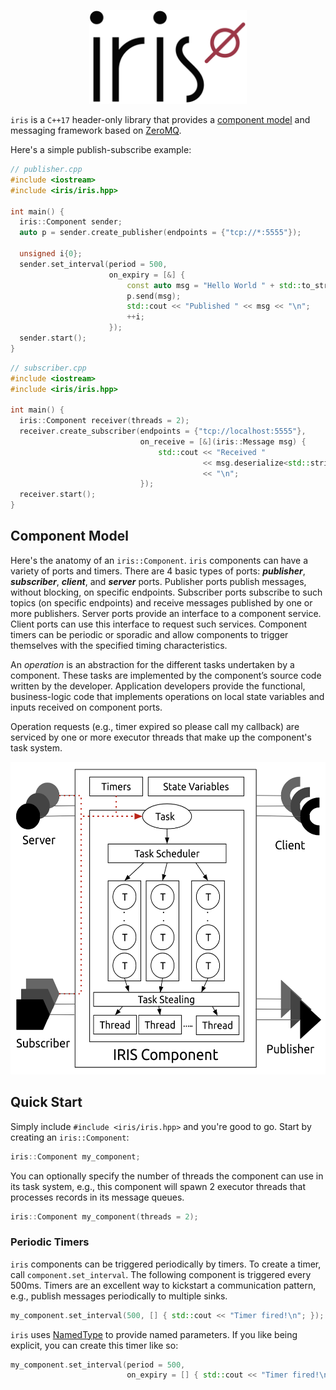 <p align="center">
  <img height="150" src="img/logo.png"/>  
</p>

`iris` is a `C++17` header-only library that provides a [component model](https://en.wikipedia.org/wiki/Component-based_software_engineering) and messaging framework based on [ZeroMQ](https://zeromq.org/). 

Here's a simple publish-subscribe example:

```cpp
// publisher.cpp
#include <iostream>
#include <iris/iris.hpp>

int main() {
  iris::Component sender;
  auto p = sender.create_publisher(endpoints = {"tcp://*:5555"});

  unsigned i{0};
  sender.set_interval(period = 500, 
                      on_expiry = [&] { 
                          const auto msg = "Hello World " + std::to_string(i);
                          p.send(msg);
                          std::cout << "Published " << msg << "\n";
                          ++i;
                      });
  sender.start();
}
```


```cpp
// subscriber.cpp
#include <iostream>
#include <iris/iris.hpp>

int main() {
  iris::Component receiver(threads = 2);
  receiver.create_subscriber(endpoints = {"tcp://localhost:5555"},
                             on_receive = [&](iris::Message msg) {
                                 std::cout << "Received "
                                           << msg.deserialize<std::string>()
                                           << "\n";
                             });
  receiver.start();
}
```

## Component Model

Here's the anatomy of an `iris::Component`. `iris` components can have a variety of ports and timers. There are 4 basic types of ports: ***publisher***, ***subscriber***, ***client***, and ***server*** ports. Publisher ports publish messages, without blocking, on specific endpoints. Subscriber ports subscribe to such topics (on specific endpoints) and receive messages published by one or more publishers. Server ports provide an interface to a component service. Client ports can use this interface to request such services. Component timers can be periodic or sporadic and allow components to trigger themselves with the specified timing characteristics.

An _operation_ is an abstraction for the different tasks undertaken by a component.  These tasks are implemented by the component’s source code written by the developer. Application developers provide the functional, business-logic code that implements operations on local state variables and inputs received on component ports. 

Operation requests (e.g., timer expired so please call my callback) are serviced by one or more executor threads that make up the component's task system. 

<p align="center">
  <img height="500" src="img/iriscom.png"/>  
</p>

## Quick Start

Simply include `#include <iris/iris.hpp>` and you're good to go. Start by creating an `iris::Component`:

```cpp
iris::Component my_component;
```

You can optionally specify the number of threads the component can use in its task system, e.g., this component will spawn 2 executor threads that processes records in its message queues. 

```cpp
iris::Component my_component(threads = 2);
```

### Periodic Timers

`iris` components can be triggered periodically by timers. To create a timer, call `component.set_interval`. The following component is triggered every 500ms. Timers are an excellent way to kickstart a communication pattern, e.g., publish messages periodically to multiple sinks.

```cpp
my_component.set_interval(500, [] { std::cout << "Timer fired!\n"; });
```

`iris` uses [NamedType](https://github.com/joboccara/NamedType) to provide named parameters. If you like being explicit, you can create this timer like so:

```cpp
my_component.set_interval(period = 500,
                          on_expiry = [] { std::cout << "Timer fired!\n"; });
```
